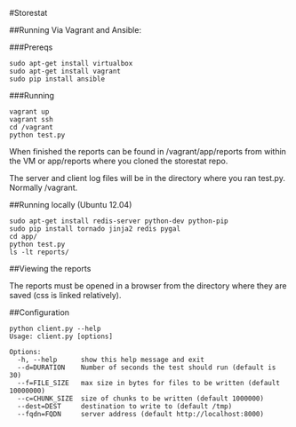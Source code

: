 #Storestat

##Running Via Vagrant and Ansible:

###Prereqs

    sudo apt-get install virtualbox
    sudo apt-get install vagrant
    sudo pip install ansible

###Running

    vagrant up
    vagrant ssh
    cd /vagrant
    python test.py
    
When finished the reports can be found in /vagrant/app/reports from within the VM or app/reports where you cloned the storestat repo.

The server and client log files will be in the directory where you ran test.py.  Normally /vagrant.

##Running locally (Ubuntu 12.04)

    sudo apt-get install redis-server python-dev python-pip
    sudo pip install tornado jinja2 redis pygal
    cd app/
    python test.py
    ls -lt reports/

##Viewing the reports

The reports must be opened in a browser from the directory where they are saved (css is linked relatively).

##Configuration

    python client.py --help
    Usage: client.py [options]

    Options:
      -h, --help      show this help message and exit
      --d=DURATION    Number of seconds the test should run (default is 30)
      --f=FILE_SIZE   max size in bytes for files to be written (default 10000000)
      --c=CHUNK_SIZE  size of chunks to be written (default 1000000)
      --dest=DEST     destination to write to (default /tmp)
      --fqdn=FQDN     server address (default http://localhost:8000)
